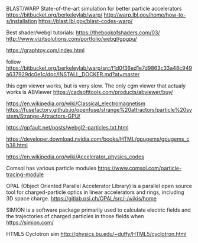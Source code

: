 
BLAST/WARP State-of-the-art simulation for better particle accelerators
https://bitbucket.org/berkeleylab/warp/
http://warp.lbl.gov/home/how-to-s/installation
https://blast.lbl.gov/blast-codes-warp/

Best shader/webgl tutorials:
https://thebookofshaders.com/03/
http://www.vizitsolutions.com/portfolio/webgl/gpgpu/


https://graphtoy.com/index.html

follow https://bitbucket.org/berkeleylab/warp/src/f1d0f36ed1e7d9863c33a48c949a637929dc0e1c/doc/INSTALL_DOCKER.md?at=master

this cgm viewer works, but is very slow.
The only cgm viewer that actualy works is ABViewer
https://cadsofttools.com/products/abviewer/buy/



https://en.wikipedia.org/wiki/Classical_electromagnetism
https://fusefactory.github.io/openfuse/strange%20attractors/particle%20system/Strange-Attractors-GPU/

https://gpfault.net/posts/webgl2-particles.txt.html

https://developer.download.nvidia.com/books/HTML/gpugems/gpugems_ch38.html


https://en.wikipedia.org/wiki/Accelerator_physics_codes


Comsol has various particle modules
https://www.comsol.com/particle-tracing-module



OPAL (Object Oriented Parallel Accelerator Library) is a parallel open source tool for charged-particle optics in linear accelerators and rings, including 3D space charge.
https://gitlab.psi.ch/OPAL/src/-/wikis/home



SIMION is a software package primarily used to calculate electric fields and the trajectories of charged particles in those fields when 
https://simion.com/



HTML5 Cyclotron sim
http://physics.bu.edu/~duffy/HTML5/cyclotron.html



